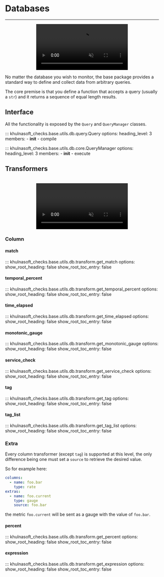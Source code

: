 # Databases

-----

<div align="center">
    <video preload="auto" autoplay loop muted>
        <source src="https://media.giphy.com/media/dIBLtolI6axTGIGopo/giphy.mp4" type="video/mp4"></source>
    </video>
</div>

No matter the database you wish to monitor, the base package provides a standard way to define and collect data from arbitrary queries.

The core premise is that you define a function that accepts a query (usually a `str`) and it returns a sequence of equal length results.

## Interface

All the functionality is exposed by the `Query` and `QueryManager` classes.

::: khulnasoft_checks.base.utils.db.query.Query
    options:
      heading_level: 3
      members:
        - __init__
        - compile

::: khulnasoft_checks.base.utils.db.core.QueryManager
    options:
      heading_level: 3
      members:
        - __init__
        - execute

## Transformers

<br>

<div align="center">
    <video preload="auto" autoplay loop muted>
        <source src="https://media.giphy.com/media/3RX9sUVwyCFSo/giphy.mp4" type="video/mp4"></source>
    </video>
</div>

### Column

#### match

::: khulnasoft_checks.base.utils.db.transform.get_match
    options:
      show_root_heading: false
      show_root_toc_entry: false

#### temporal_percent

::: khulnasoft_checks.base.utils.db.transform.get_temporal_percent
    options:
      show_root_heading: false
      show_root_toc_entry: false

#### time_elapsed

::: khulnasoft_checks.base.utils.db.transform.get_time_elapsed
    options:
      show_root_heading: false
      show_root_toc_entry: false

#### monotonic_gauge

::: khulnasoft_checks.base.utils.db.transform.get_monotonic_gauge
    options:
      show_root_heading: false
      show_root_toc_entry: false

#### service_check

::: khulnasoft_checks.base.utils.db.transform.get_service_check
    options:
      show_root_heading: false
      show_root_toc_entry: false

#### tag

::: khulnasoft_checks.base.utils.db.transform.get_tag
    options:
      show_root_heading: false
      show_root_toc_entry: false

#### tag_list

::: khulnasoft_checks.base.utils.db.transform.get_tag_list
    options:
      show_root_heading: false
      show_root_toc_entry: false

### Extra

Every column transformer (except `tag`) is supported at this level, the only
difference being one must set a `source` to retrieve the desired value.

So for example here:

```yaml
columns:
  - name: foo.bar
    type: rate
extras:
  - name: foo.current
    type: gauge
    source: foo.bar
```

the metric `foo.current` will be sent as a gauge with the value of `foo.bar`.

#### percent

::: khulnasoft_checks.base.utils.db.transform.get_percent
    options:
      show_root_heading: false
      show_root_toc_entry: false

#### expression

::: khulnasoft_checks.base.utils.db.transform.get_expression
    options:
      show_root_heading: false
      show_root_toc_entry: false
